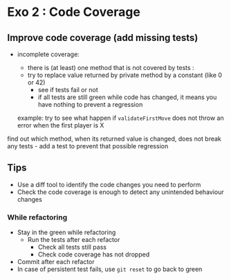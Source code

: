 # Exo 2 : Code Coverage

## Improve code coverage (add missing tests) 

- incomplete coverage: 
  - there is (at least) one method that is not covered by tests :
  - try to replace value returned by private method by a constant (like 0 or 42)
      - see if tests fail or not
      - if all tests are still green while code has changed, it means you have nothing to prevent a regression
      
  
  example: try to see what happen if `validateFirstMove` does not throw an error when the first player is X
   
 find out which method, when its returned value is changed, does not break any tests
      - add a test to prevent that possible regression

## Tips

- Use a diff tool to identify the code changes you need to perform
- Check the code coverage is enough to detect any unintended behaviour changes

### While refactoring

- Stay in the green while refactoring
  - Run the tests after each refactor
    - Check all tests still pass
    - Check code coverage has not dropped
- Commit after each refactor
- In case of persistent test fails, use `git reset` to go back to green

